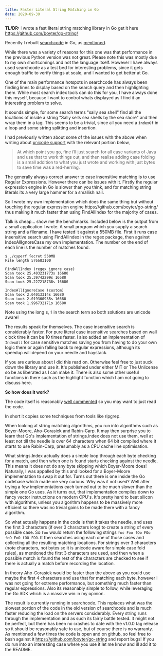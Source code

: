 ```yaml
---
title: Faster Literal String Matching in Go
date: 2020-09-30
---
```


**TL/DR:** I wrote a fast literal string matching library in Go get it here https://github.com/boyter/go-string/

Recently I rebuilt [searchcode](https://searchcode.com/) in Go, as [mentioned](https://boyter.org/posts/searchcode-rebuilt-with-go/).

While there was a variety of reasons for this one was that performance in the previous Python version was not great. Please note this was mostly due to my own shortcomings and not the language itself. However I have always used searchcode as a test bed for interesting problems, since it gets enough traffic to verify things at scale, and I wanted to get better at Go.

One of the main performance hotspots in searchcode has always been finding lines to display based on the search query and then highlighting them. While most search index tools can do this for you, I have always done this myself, because I want to control whats displayed as I find it an interesting problem to solve.

It sounds simple, for some search terms "sally sea shell" find all the locations of inside a string "Sally sells sea shells by the sea shore" and then wrap them in a tag. This seems to be a trivial, since all you need a `indexOf` in a loop and some string splitting and insertion.

I had previously written about some of the issues with the above when writing about [unicode support](https://boyter.org/posts/unicode-support-what-does-that-actually-mean/) with the relevant portion below,

> At which point you go, fine i’ll just search for all case variants of Java and use that to work things out, and then realise adding case folding is a small addition to what you just wrote and working with just bytes to save time was a red-herring.

The generally always correct answer to case insensitive matching is to use Regular Expressions. However there can be issues with it. Firstly the regular expression engine in Go is slower than you think, and for matching string literals its a very large hammer for a smallish nail.

So I wrote my own implementation which does the same thing but without touching the regular expression engine https://github.com/boyter/go-string/ thus making it much faster than using FindAllIndex for the majority of cases.

Talk is cheap... show me the benchmarks. Included below is the output from a small application I wrote. A small program which you supply a search string and a filename. I have tested it against a 550MB file. First it runs case insensitive search using FindAllIndex in the regex package, then against IndexAllIgnoreCase my own implementation. The number on the end of each line is the number of matches found.

```
$ ./csperf ſecret 550MB
File length 576683100

FindAllIndex (regex ignore case)
Scan took 25.403231773s 16680
Scan took 25.39742299s 16680
Scan took 25.227218738s 16680

IndexAllIgnoreCase (custom)
Scan took 2.04013314s 16680
Scan took 2.019360935s 16680
Scan took 1.996732171s 16680
```

Note using the long s, `ſ` in the search term so both solutions are unicode aware!

The results speak for themselves. The case insensitive search is considerably faster. For pure literal case insensitive searches based on wall clock time it can be 10 times faster. I also added an implementation of `IndexAll` for case sensitive matches saving you from having to do your own logic there or again falling back to regular expressions, although its speedup will depend on your needle and haystack.

If you are curious about I did this read on. Otherwise feel free to just suck down the library and use it. It's published under either MIT or The Unlicense so be as liberated as I can make it. There is also some other useful functions in there such as the highlight function which I am not going to discuss here.

**So how does it work?**

The code itself is reasonably [well commented](https://github.com/boyter/go-string/blob/master/index.go#L98) so you may want to just read the code. 

In short it copies some techniques from tools like ripgrep. 

When looking at string matching algorithms, you run into algorithms such as Boyer-Moore, Aho-Corasick and Rabin-Carp. It may then surprise you to learn that Go's implementation of strings.Index does not use them, well at least not till the needle is over 64 characters when 64 bit compiled where it starts to use Rabin-Carp, presumably as a CPU cache line optimisation. 

What strings.Index actually does a simple loop through each byte checking for a match, and then when one is found starts checking against the needle. This means it does not do any byte skipping which Boyer-Moore does! Naturally, I was appalled by this and looked for a Boyer-Moore implementation to swap it out for. Turns out there is one inside the Go codebase which made me very curious. Why was it not used? Well after trying a few implementations each turned out to be much slower than the simple one Go uses. As it turns out, that implementation compiles down to fancy vector instructions on modern CPU's. It's pretty hard to beat silicon with algorithms, unless you algorithm happens to be massively more efficient so there was no trivial gains to be made there with a fancy algorithm.

So what actually happens in the code is that it takes the needle, and uses the first 3 characters (if over 3 characters long) to create a string of every possible case. So `foo` would return the following strings `foo Foo fOo FOo foO FoO fOO FOO`. It then searches using each one of those cases and collecting all the resulting matching locations. For strings over 3 characters (note characters, not bytes so it is unicode aware for simple case fold rules), as mentioned the first 3 characters are used, and then when a possible match is found the rest of the characters are checked to see if there is actually a match before recording the location.

In theory Aho-Corasick would be faster than the above as you could use maybe the first 4 characters and use that for matching each byte, however I was not going for extreme performance, but something much faster than regular expressions. Also its reasonably simple to follow, while leveraging the Go SDK which is a massive win in my opinion.

The result is currently running in searchcode. This replaces what was the slowest portion of the code in the old version of searchcode and is much faster reducing the load on the servers considerably. Every string runs through the implementation and as such its fairly battle tested. It might not be perfect, but there has been no crashes to date with the v1.0.0 tag release so it should be reasonably safe to use, but of course there is no warranty. As mentioned a few times the code is open and on github, so feel free to bash against it https://github.com/boyter/go-string and report bugs! If you do run into an interesting case where you use it let me know and ill add it to the README.
